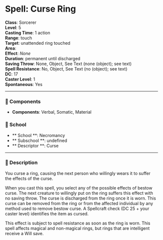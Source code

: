 
# Spell: Curse Ring
**Class**: Sorcerer  
**Level**: 5  
**Casting Time**: 1 action  
**Range**: touch  
**Target**: unattended ring touched  
**Area**:   
**Effect**: _None_  
**Duration**: permanent until discharged  
**Saving Throw**: None, Object, See Text (none (object); see text)  
**Spell Resistance**: No, Object, See Text (no (object); see text)  
**DC**: 17  
**Caster Level**: 1  
**Spontaneous**: Yes

---

### 🔮 Components
- **Components**: Verbal, Somatic, Material

### 🏫 School
- ** School **: Necromancy
- ** Subschool **: undefined
- ** Descriptor **: Curse
---

### 📜 Description
You curse a ring, causing the next person who willingly wears it to suffer the effects of the curse.

When you cast this spell, you select any of the possible effects of bestow curse. The next creature to willingly put on the ring suffers this effect with no saving throw. The curse is discharged from the ring once it is worn. This curse can be removed from the ring or from the affected individual by any method used to remove bestow curse. A Spellcraft check (DC 25 + your caster level) identifies the item as cursed.

This effect is subject to spell resistance as soon as the ring is worn. This spell affects magical and non-magical rings, but rings that are intelligent receive a Will save.
